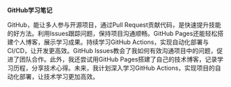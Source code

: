 ﻿
**GitHub学习笔记**

GitHub，能让多人参与开源项目，通过Pull Request贡献代码，是快速提升技能的好方法。利用Issues跟踪问题，保持项目沟通顺畅。GitHub Pages还能轻松搭建个人博客，展示学习成果。持续学习GitHub Actions，实现自动化部署与CI/CD，让开发更高效。GitHub Issues教会了我如何有效沟通项目中的问题，促进了团队合作。此外，我还尝试用GitHub Pages搭建了自己的技术博客，记录学习历程，分享技术心得。未来，我计划深入学习GitHub Actions，实现项目的自动化部署，让技术学习更加高效。
